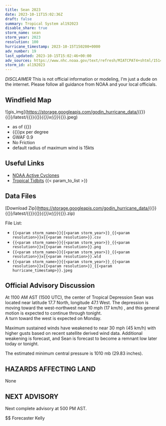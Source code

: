 ```yaml
---
title: Sean 2023
date: 2023-10-11T15:02:36Z
draft: false
summary: Tropical System al192023
disable_share: true
storm_name: sean
storm_year: 2023
resolution: 100
hurricane_timestamp: 2023-10-15T150200+0000
adv_number: 19
last_updated: 2023-10-15T15:02:46+00:00
adv_sources: https://www.nhc.noaa.gov/text/refresh/MIATCPAT4+shtml/151442.shtml;https://www.nhc.noaa.gov/refresh/graphics_at4+shtml/144356.shtml?cone
storm_id: al192023
---
```

*DISCLAIMER* This is not official information or modeling, I'm just a dude on the internet.  Please follow all guidance from NOAA and your local officials.

## Windfield Map
![gis_img](https://storage.googleapis.com/godin_hurricane_data/{{<param storm_name>}}{{<param storm_year>}}/latest/{{<param storm_name>}}{{<param storm_year>}}_{{<param resolution>}}x{{<param resolution>}}_{{<param hurricane_timestamp>}}.jpeg)

- as of {{<param last_updated>}}
- {{<param resolution>}}px per degree
- GWAF 0.9
- No Friction
- default radius of maximum wind is 15kts

## Useful Links
- [NOAA Active Cyclones](https://www.nhc.noaa.gov/)
- [Tropical Tidbits](https://www.tropicaltidbits.com/storminfo/)
{{< param_to_list >}}

## Data Files
[Download Zip](https://storage.googleapis.com/godin_hurricane_data/{{<param storm_name>}}{{<param storm_year>}}/latest/{{<param storm_name>}}{{<param storm_year>}}_{{<param resolution>}}x{{<param resolution>}}_{{<param hurricane_timestamp>}}.zip)

File List:
- `{{<param storm_name>}}{{<param storm_year>}}_{{<param resolution>}}x{{<param resolution>}}.csv`
- `{{<param storm_name>}}{{<param storm_year>}}_{{<param resolution>}}x{{<param resolution>}}.png`
- `{{<param storm_name>}}{{<param storm_year>}}_{{<param resolution>}}x{{<param resolution>}}.wld`
- `{{<param storm_name>}}{{<param storm_year>}}_{{<param resolution>}}x{{<param resolution>}}_{{<param hurricane_timestamp>}}.jpeg`


## Official Advisory Discussion
At 1100 AM AST (1500 UTC), the center of Tropical Depression Sean 
was located near latitude 17.7 North, longitude 47.1 West. The 
depression is moving toward the west-northwest near 10 mph (17 km/h) 
, and this general motion is expected to continue through tonight.  
A turn toward the west is expected on Monday.
 
Maximum sustained winds have weakened to near 30 mph (45 km/h) with
higher gusts based on recent satellite derived wind data.
Additional weakening is forecast, and Sean is forecast to become a
remnant low later today or tonight.
 
The estimated minimum central pressure is 1010 mb (29.83 inches).
 
 
HAZARDS AFFECTING LAND
----------------------
None
 
 
NEXT ADVISORY
-------------
Next complete advisory at 500 PM AST.
 
$$
Forecaster Kelly